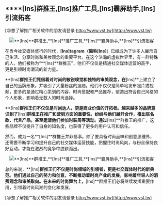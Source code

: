 ## ****[Ins]**群推王,**[Ins]**推广工具,**[Ins]**霸屏助手,**[Ins]**引流拓客**

[😍想了解推广相关软件的朋友请登录 http://www.vst.tw](http://www.vst.tw)

 <center><img src="https://vst.tw/MP4/tuiguang/png/5.png" alt="**[Ins]**群推王,**[Ins]**推广工具,**[Ins]**霸屏助手,**[Ins]**引流拓客"></center>

在当今社交媒体盛行的时代，**[Ins]**tagram（简称**[Ins]**）已经成为了许多人展示自己生活、分享时尚和美妆观念的重要平台。在这个浩瀚的虚拟世界里，有一群特殊的人，他们被称为“**[Ins]**群推王”，他们不仅仅是精通社交媒体运营的高手，更是引领时尚潮流的新力量。

**[Ins]**群推王们凭借着对时尚的敏锐嗅觉和独特的审美观念，在**[Ins]**上建立了自己的品牌形象，并吸引了大量粉丝的追随。他们不仅仅是简单地发布照片或视频，更多的是通过精心策划的内容、时尚搭配和产品推荐，塑造出符合自己风格的个人形象，影响着无数人的时尚选择。

**[Ins]**群推王们不仅仅是时尚达人，更是商业价值的开拓者。越来越多的品牌意识到了**[Ins]**群推王在推广和营销方面的重要性，纷纷与他们展开合作，推出联名款、代言产品，甚至邀请他们参加时装周等活动。通过**[Ins]**群推王的推广，这些品牌不仅提升了自身的知名度，也获得了更多的用户认可和信任。

然而，成为一名**[Ins]**群推王并非易事。除了要具备时尚品味和创意思维外，还需要不断学习和提升自己的社交媒体运营技能，把握住时尚风向，与粉丝保持良好互动，才能在激烈的竞争中脱颖而出。

 <center><img src="https://vst.tw/MP4/tuiguang/png/6.png" alt="**[Ins]**群推王,**[Ins]**推广工具,**[Ins]**霸屏助手,**[Ins]**引流拓客"></center>

总的来说，**[Ins]**群推王们不仅是时尚领域的引领者，更是社交媒体时代的新典范。他们通过自己的努力和创意，不断推动着时尚产业的发展，影响着年轻人的消费观念和审美取向。在未来的时尚舞台上，**[Ins]**群推王们必将继续发挥重要作用，引领着时尚风潮的变化和发展。

[😍想了解推广相关软件的朋友请登录 http://www.vst.tw](http://www.vst.tw)



